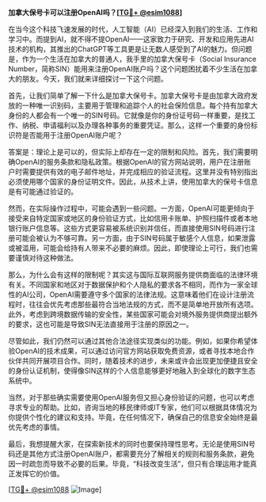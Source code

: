 **加拿大保号卡可以注册OpenAI吗？[[TG💪+ @esim1088](https://t.me/s/esim1088)]**

在当今这个科技飞速发展的时代，人工智能（AI）已经深入到我们的生活、工作和学习中。而提到AI，就不得不提OpenAI——这家致力于研究、开发和应用先进AI技术的机构，其推出的ChatGPT等工具更是让无数人感受到了AI的魅力。但问题是，作为一个生活在加拿大的普通人，我手里的加拿大保号卡（Social Insurance Number，简称SIN）能用来注册OpenAI账户吗？这个问题困扰着不少生活在加拿大的朋友。今天，我们就来详细探讨一下这个问题。

首先，让我们简单了解一下什么是加拿大保号卡。加拿大保号卡是由加拿大政府发放的一种唯一识别码，主要用于管理和追踪个人的社会保险信息。每个持有加拿大身份的人都会有一个唯一的SIN号码。它就像是你的身份证号码一样重要，是找工作、纳税、申请福利以及办理各种事务的重要凭证。那么，这样一个重要的身份标识符是否能用于注册OpenAI账户呢？

答案是：理论上是可以的，但实际上却存在一定的限制和风险。首先，我们需要明确OpenAI的服务条款和隐私政策。根据OpenAI的官方网站说明，用户在注册账户时需要提供有效的电子邮件地址，并完成相应的验证流程。这里并没有特别指出必须使用哪个国家的身份证明文件。因此，从技术上讲，使用加拿大的保号卡信息是有可能通过验证的。

然而，在实际操作过程中，可能会遇到一些问题。一方面，OpenAI可能更倾向于接受来自特定国家或地区的身份验证方式，比如信用卡账单、护照扫描件或者本地银行账户信息等。这些方式更容易被系统识别并信任，而直接使用SIN号码进行注册可能会被认为不够可靠。另一方面，由于SIN号码属于敏感个人信息，如果泄露或被滥用，可能会给持有人带来不必要的麻烦。因此，即使理论上可行，我们也需要谨慎对待这种做法。

那么，为什么会有这样的限制呢？其实这与国际互联网服务提供商面临的法律环境有关。不同国家和地区对于数据保护和个人隐私的要求各不相同，而作为一家全球性的AI公司，OpenAI需要遵守多个国家的法律法规。这意味着他们在设计注册流程时，往往会优先考虑那些最符合当地法规的方式，而不是简单地开放所有选项。此外，考虑到跨境数据传输的安全性，某些国家可能会对境外服务提供商提出额外的要求，这也可能是导致SIN无法直接用于注册的原因之一。

尽管如此，我们仍然可以通过其他合法途径实现类似的功能。例如，如果你希望体验OpenAI的技术成果，可以通过访问官方网站获取免费资源，或者寻找本地合作伙伴共同开展项目合作。同时，随着技术的进步，未来或许会出现更加便捷且安全的身份认证机制，使得像SIN这样的个人信息能够更好地融入到全球化的数字生态系统中。

当然，对于那些确实需要使用OpenAI服务但又担心身份验证的问题，也可以考虑寻求专业的帮助。比如，咨询当地的移民律师或IT专家，他们可以根据具体情况为你提供个性化的建议和支持。毕竟，在任何情况下，确保自己的信息安全始终是最优先考虑的事情。

最后，我想提醒大家，在探索新技术的同时也要保持理性思考。无论是使用SIN号码还是其他方式注册OpenAI账户，都需要充分了解相关的规则和服务条款，避免因一时疏忽而导致不必要的后果。毕竟，“科技改变生活”，但只有合理运用才能真正发挥它的价值。

[[TG💪+ @esim1088](https://t.me/s/esim1088) ![Image](https://i.postimg.cc/4NQfJmqS/Snipaste-2025-05-13-00-14-12.png)]